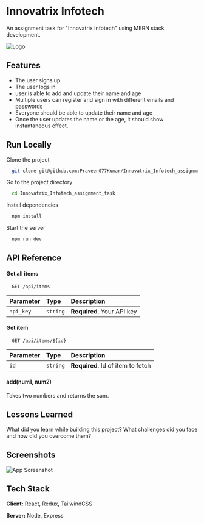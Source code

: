 
# Innovatrix Infotech

An assignment task for "Innovatrix Infotech" using MERN stack development.



![Logo](https://blog.hyperiondev.com/wp-content/uploads/2018/09/Blog-Article-MERN-Stack.jpg)


## Features

- The user signs up
- The user logs in
-  user is able to add and update their name and age
-  Multiple users can register and sign in with different emails and passwords
-  Everyone should be able to update their name and age
- Once the user updates the name or the age, it should show instantaneous effect.


## Run Locally

Clone the project

```bash
  git clone git@github.com:Praveen077Kumar/Innovatrix_Infotech_assignment_task.git
```

Go to the project directory

```bash
  cd Innovatrix_Infotech_assignment_task
```

Install dependencies

```bash
  npm install
```

Start the server

```bash
  npm run dev
```


## API Reference

#### Get all items

```http
  GET /api/items
```

| Parameter | Type     | Description                |
| :-------- | :------- | :------------------------- |
| `api_key` | `string` | **Required**. Your API key |

#### Get item

```http
  GET /api/items/${id}
```

| Parameter | Type     | Description                       |
| :-------- | :------- | :-------------------------------- |
| `id`      | `string` | **Required**. Id of item to fetch |

#### add(num1, num2)

Takes two numbers and returns the sum.


## Lessons Learned

What did you learn while building this project? What challenges did you face and how did you overcome them?


## Screenshots

![App Screenshot](https://via.placeholder.com/468x300?text=App+Screenshot+Here)


## Tech Stack

**Client:** React, Redux, TailwindCSS

**Server:** Node, Express

